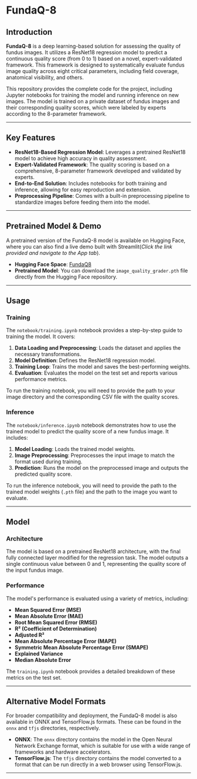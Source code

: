 # FundaQ-8

## Introduction

**FundaQ-8** is a deep learning-based solution for assessing the quality of fundus images. It utilizes a ResNet18 regression model to predict a continuous quality score (from 0 to 1) based on a novel, expert-validated framework. This framework is designed to systematically evaluate fundus image quality across eight critical parameters, including field coverage, anatomical visibility, and others.

This repository provides the complete code for the project, including Jupyter notebooks for training the model and running inference on new images. The model is trained on a private dataset of fundus images and their corresponding quality scores, which were labeled by experts according to the 8-parameter framework.

---

## Key Features

- **ResNet18-Based Regression Model**: Leverages a pretrained ResNet18 model to achieve high accuracy in quality assessment.
- **Expert-Validated Framework**: The quality scoring is based on a comprehensive, 8-parameter framework developed and validated by experts.
- **End-to-End Solution**: Includes notebooks for both training and inference, allowing for easy reproduction and extension.
- **Preprocessing Pipeline**: Comes with a built-in preprocessing pipeline to standardize images before feeding them into the model.

---

## Pretrained Model & Demo

A pretrained version of the FundaQ-8 model is available on Hugging Face, where you can also find a live demo built with Streamlit(*Click the link provided and navigate to the App tab*).

- **Hugging Face Space**: [FundaQ8](https://huggingface.co/spaces/qizunlee/FundaQ8/tree/main)
- **Pretrained Model**: You can download the `image_quality_grader.pth` file directly from the Hugging Face repository.

---

## Usage

### Training

The `notebook/training.ipynb` notebook provides a step-by-step guide to training the model. It covers:

1. **Data Loading and Preprocessing**: Loads the dataset and applies the necessary transformations.
2. **Model Definition**: Defines the ResNet18 regression model.
3. **Training Loop**: Trains the model and saves the best-performing weights.
4. **Evaluation**: Evaluates the model on the test set and reports various performance metrics.

To run the training notebook, you will need to provide the path to your image directory and the corresponding CSV file with the quality scores.

### Inference

The `notebook/inference.ipynb` notebook demonstrates how to use the trained model to predict the quality score of a new fundus image. It includes:

1. **Model Loading**: Loads the trained model weights.
2. **Image Preprocessing**: Preprocesses the input image to match the format used during training.
3. **Prediction**: Runs the model on the preprocessed image and outputs the predicted quality score.

To run the inference notebook, you will need to provide the path to the trained model weights (`.pth` file) and the path to the image you want to evaluate.

---

## Model

### Architecture

The model is based on a pretrained ResNet18 architecture, with the final fully connected layer modified for the regression task. The model outputs a single continuous value between 0 and 1, representing the quality score of the input fundus image.

### Performance

The model's performance is evaluated using a variety of metrics, including:

- **Mean Squared Error (MSE)**
- **Mean Absolute Error (MAE)**
- **Root Mean Squared Error (RMSE)**
- **R² (Coefficient of Determination)**
- **Adjusted R²**
- **Mean Absolute Percentage Error (MAPE)**
- **Symmetric Mean Absolute Percentage Error (SMAPE)**
- **Explained Variance**
- **Median Absolute Error**

The `training.ipynb` notebook provides a detailed breakdown of these metrics on the test set.

---

## Alternative Model Formats

For broader compatibility and deployment, the FundaQ-8 model is also available in ONNX and TensorFlow.js formats. These can be found in the `onnx` and `tfjs` directories, respectively.

- **ONNX**: The `onnx` directory contains the model in the Open Neural Network Exchange format, which is suitable for use with a wide range of frameworks and hardware accelerators.
- **TensorFlow.js**: The `tfjs` directory contains the model converted to a format that can be run directly in a web browser using TensorFlow.js.

---